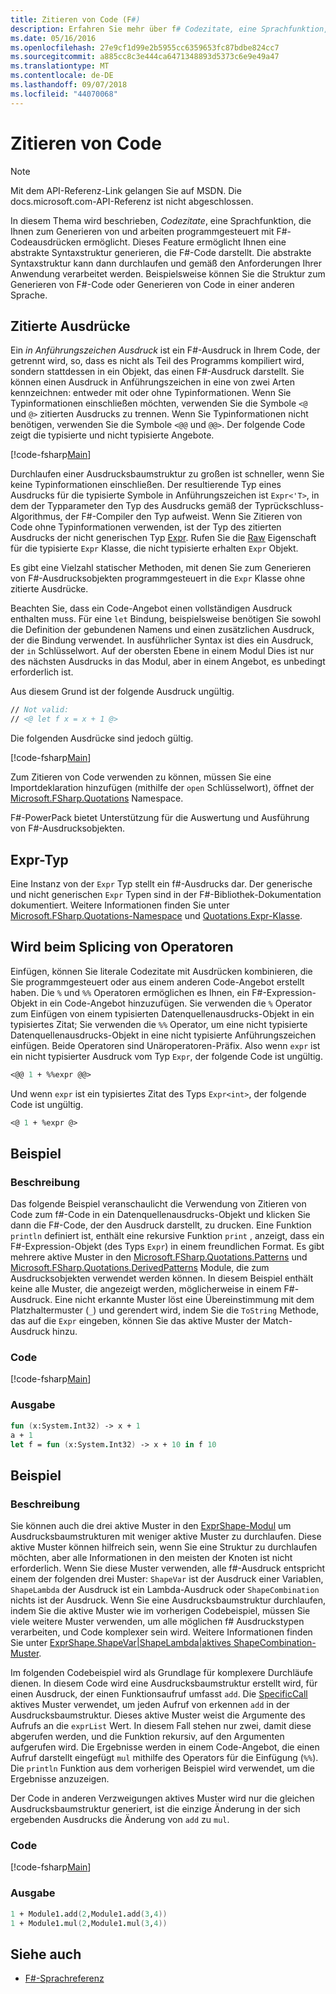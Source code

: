 ```yaml
---
title: Zitieren von Code (F#)
description: Erfahren Sie mehr über f# Codezitate, eine Sprachfunktion, die Ihnen zum Generieren von und arbeiten programmgesteuert mit F#-Codeausdrücken ermöglicht.
ms.date: 05/16/2016
ms.openlocfilehash: 27e9cf1d99e2b5955cc6359653fc87bdbe824cc7
ms.sourcegitcommit: a885cc8c3e444ca6471348893d5373c6e9e49a47
ms.translationtype: MT
ms.contentlocale: de-DE
ms.lasthandoff: 09/07/2018
ms.locfileid: "44070068"
---
```

# <a name="code-quotations"></a>Zitieren von Code

> [!NOTE]
Mit dem API-Referenz-Link gelangen Sie auf MSDN.  Die docs.microsoft.com-API-Referenz ist nicht abgeschlossen.

In diesem Thema wird beschrieben, *Codezitate*, eine Sprachfunktion, die Ihnen zum Generieren von und arbeiten programmgesteuert mit F#-Codeausdrücken ermöglicht. Dieses Feature ermöglicht Ihnen eine abstrakte Syntaxstruktur generieren, die F#-Code darstellt. Die abstrakte Syntaxstruktur kann dann durchlaufen und gemäß den Anforderungen Ihrer Anwendung verarbeitet werden. Beispielsweise können Sie die Struktur zum Generieren von F#-Code oder Generieren von Code in einer anderen Sprache.

## <a name="quoted-expressions"></a>Zitierte Ausdrücke

Ein *in Anführungszeichen Ausdruck* ist ein F#-Ausdruck in Ihrem Code, der getrennt wird, so, dass es nicht als Teil des Programms kompiliert wird, sondern stattdessen in ein Objekt, das einen F#-Ausdruck darstellt. Sie können einen Ausdruck in Anführungszeichen in eine von zwei Arten kennzeichnen: entweder mit oder ohne Typinformationen. Wenn Sie Typinformationen einschließen möchten, verwenden Sie die Symbole `<@` und `@>` zitierten Ausdrucks zu trennen. Wenn Sie Typinformationen nicht benötigen, verwenden Sie die Symbole `<@@` und `@@>`. Der folgende Code zeigt die typisierte und nicht typisierte Angebote.

[!code-fsharp[Main](../../../samples/snippets/fsharp/lang-ref-3/snippet501.fs)]

Durchlaufen einer Ausdrucksbaumstruktur zu großen ist schneller, wenn Sie keine Typinformationen einschließen. Der resultierende Typ eines Ausdrucks für die typisierte Symbole in Anführungszeichen ist `Expr<'T>`, in dem der Typparameter den Typ des Ausdrucks gemäß der Typrückschluss-Algorithmus, der F#-Compiler den Typ aufweist. Wenn Sie Zitieren von Code ohne Typinformationen verwenden, ist der Typ des zitierten Ausdrucks der nicht generischen Typ [Expr](https://msdn.microsoft.com/library/ed6a2caf-69d4-45c2-ab97-e9b3be9bce65). Rufen Sie die [Raw](https://msdn.microsoft.com/library/47fb94f1-e77f-4c68-aabc-2b0ba40d59c2) Eigenschaft für die typisierte `Expr` Klasse, die nicht typisierte erhalten `Expr` Objekt.

Es gibt eine Vielzahl statischer Methoden, mit denen Sie zum Generieren von F#-Ausdrucksobjekten programmgesteuert in die `Expr` Klasse ohne zitierte Ausdrücke.

Beachten Sie, dass ein Code-Angebot einen vollständigen Ausdruck enthalten muss. Für eine `let` Bindung, beispielsweise benötigen Sie sowohl die Definition der gebundenen Namens und einen zusätzlichen Ausdruck, der die Bindung verwendet. In ausführlicher Syntax ist dies ein Ausdruck, der `in` Schlüsselwort. Auf der obersten Ebene in einem Modul Dies ist nur des nächsten Ausdrucks in das Modul, aber in einem Angebot, es unbedingt erforderlich ist.

Aus diesem Grund ist der folgende Ausdruck ungültig.

```fsharp
// Not valid:
// <@ let f x = x + 1 @>
```

Die folgenden Ausdrücke sind jedoch gültig.

[!code-fsharp[Main](../../../samples/snippets/fsharp/lang-ref-3/snippet502.fs)]

Zum Zitieren von Code verwenden zu können, müssen Sie eine Importdeklaration hinzufügen (mithilfe der `open` Schlüsselwort), öffnet der [Microsoft.FSharp.Quotations](https://msdn.microsoft.com/library/e9ce8a3a-e00c-4190-bad5-cce52ee089b2) Namespace.

F#-PowerPack bietet Unterstützung für die Auswertung und Ausführung von F#-Ausdrucksobjekten.

## <a name="expr-type"></a>Expr-Typ

Eine Instanz von der `Expr` Typ stellt ein f#-Ausdrucks dar. Der generische und nicht generischen `Expr` Typen sind in der F#-Bibliothek-Dokumentation dokumentiert. Weitere Informationen finden Sie unter [Microsoft.FSharp.Quotations-Namespace](https://msdn.microsoft.com/visualfsharpdocs/conceptual/microsoft.fsharp.quotations-namespace-%5bfsharp%5d) und [Quotations.Expr-Klasse](https://msdn.microsoft.com/visualfsharpdocs/conceptual/quotations.expr-class-%5bfsharp%5d).

## <a name="splicing-operators"></a>Wird beim Splicing von Operatoren

Einfügen, können Sie literale Codezitate mit Ausdrücken kombinieren, die Sie programmgesteuert oder aus einem anderen Code-Angebot erstellt haben. Die `%` und `%%` Operatoren ermöglichen es Ihnen, ein F#-Expression-Objekt in ein Code-Angebot hinzuzufügen. Sie verwenden die `%` Operator zum Einfügen von einem typisierten Datenquellenausdrucks-Objekt in ein typisiertes Zitat; Sie verwenden die `%%` Operator, um eine nicht typisierte Datenquellenausdrucks-Objekt in eine nicht typisierte Anführungszeichen einfügen. Beide Operatoren sind Unäroperatoren-Präfix. Also wenn `expr` ist ein nicht typisierter Ausdruck vom Typ `Expr`, der folgende Code ist ungültig.

```fsharp
<@@ 1 + %%expr @@>
```

Und wenn `expr` ist ein typisiertes Zitat des Typs `Expr<int>`, der folgende Code ist ungültig.

```fsharp
<@ 1 + %expr @>
```

## <a name="example"></a>Beispiel

### <a name="description"></a>Beschreibung

Das folgende Beispiel veranschaulicht die Verwendung von Zitieren von Code zum f#-Code in ein Datenquellenausdrucks-Objekt und klicken Sie dann die F#-Code, der den Ausdruck darstellt, zu drucken. Eine Funktion `println` definiert ist, enthält eine rekursive Funktion `print` , anzeigt, dass ein F#-Expression-Objekt (des Typs `Expr`) in einem freundlichen Format. Es gibt mehrere aktive Muster in den [Microsoft.FSharp.Quotations.Patterns](https://msdn.microsoft.com/library/093944a9-c752-403a-8983-5fcd5dbf92a4) und [Microsoft.FSharp.Quotations.DerivedPatterns](https://msdn.microsoft.com/library/d2434a6e-ae7b-4f3d-b567-c162938bc9cd) Module, die zum Ausdrucksobjekten verwendet werden können. In diesem Beispiel enthält keine alle Muster, die angezeigt werden, möglicherweise in einem F#-Ausdruck. Eine nicht erkannte Muster löst eine Übereinstimmung mit dem Platzhaltermuster (`_`) und gerendert wird, indem Sie die `ToString` Methode, das auf die `Expr` eingeben, können Sie das aktive Muster der Match-Ausdruck hinzu.

### <a name="code"></a>Code

[!code-fsharp[Main](../../../samples/snippets/fsharp/lang-ref-3/snippet601.fs)]

### <a name="output"></a>Ausgabe

```fsharp
fun (x:System.Int32) -> x + 1
a + 1
let f = fun (x:System.Int32) -> x + 10 in f 10
```

## <a name="example"></a>Beispiel

### <a name="description"></a>Beschreibung

Sie können auch die drei aktive Muster in den [ExprShape-Modul](https://msdn.microsoft.com/library/7685150e-2432-4d39-9338-57292eff18de) um Ausdrucksbaumstrukturen mit weniger aktive Muster zu durchlaufen. Diese aktive Muster können hilfreich sein, wenn Sie eine Struktur zu durchlaufen möchten, aber alle Informationen in den meisten der Knoten ist nicht erforderlich. Wenn Sie diese Muster verwenden, alle f#-Ausdruck entspricht einem der folgenden drei Muster: `ShapeVar` ist der Ausdruck einer Variablen, `ShapeLambda` der Ausdruck ist ein Lambda-Ausdruck oder `ShapeCombination` nichts ist der Ausdruck. Wenn Sie eine Ausdrucksbaumstruktur durchlaufen, indem Sie die aktive Muster wie im vorherigen Codebeispiel, müssen Sie viele weitere Muster verwenden, um alle möglichen f# Ausdruckstypen verarbeiten, und Code komplexer sein wird. Weitere Informationen finden Sie unter [ExprShape.ShapeVar&#124;ShapeLambda&#124;aktives ShapeCombination-Muster](https://msdn.microsoft.com/visualfsharpdocs/conceptual/exprshape.shapevarhshapelambdahshapecombination-active-pattern-%5bfsharp%5d).

Im folgenden Codebeispiel wird als Grundlage für komplexere Durchläufe dienen. In diesem Code wird eine Ausdrucksbaumstruktur erstellt wird, für einen Ausdruck, der einen Funktionsaufruf umfasst `add`. Die [SpecificCall](https://msdn.microsoft.com/library/05a77b21-20fe-4b9a-8e07-aa999538198d) aktives Muster verwendet, um jeden Aufruf von erkennen `add` in der Ausdrucksbaumstruktur. Dieses aktive Muster weist die Argumente des Aufrufs an die `exprList` Wert. In diesem Fall stehen nur zwei, damit diese abgerufen werden, und die Funktion rekursiv, auf den Argumenten aufgerufen wird. Die Ergebnisse werden in einem Code-Angebot, die einen Aufruf darstellt eingefügt `mul` mithilfe des Operators für die Einfügung (`%%`). Die `println` Funktion aus dem vorherigen Beispiel wird verwendet, um die Ergebnisse anzuzeigen.

Der Code in anderen Verzweigungen aktives Muster wird nur die gleichen Ausdrucksbaumstruktur generiert, ist die einzige Änderung in der sich ergebenden Ausdrucks die Änderung von `add` zu `mul`.

### <a name="code"></a>Code

[!code-fsharp[Main](../../../samples/snippets/fsharp/lang-ref-3/snippet701.fs)]

### <a name="output"></a>Ausgabe

```fsharp
1 + Module1.add(2,Module1.add(3,4))
1 + Module1.mul(2,Module1.mul(3,4))
```

## <a name="see-also"></a>Siehe auch

- [F#-Sprachreferenz](index.md)
